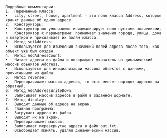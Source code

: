 	Подробные комментарии:
    1.	Переменные класса:
	•	city, street, house, apartment - это поля класса Address, которые хранят данные об одном адресе.
	2.	Конструкторы:
	•	Конструктор по умолчанию: инициализирует поля пустыми значениями.
	•	Конструктор с параметрами: принимает значения города, улицы, дома и квартиры и присваивает их полям класса.
	3.	Метод setAddress:
	•	Используется для изменения значений полей адреса после того, как объект уже был создан.
	4.	Метод AddAdressCount:
	•	Читает адреса из файла и возвращает указатель на динамический массив объектов Address.
	•	Используется для инициализации массива объектов с данными, прочитанными из файла.
	5.	Метод reverse:
	•	Переворачивает массив адресов, то есть меняет порядок адресов на обратный.
	6.	Метод AddAddressWriteDown:
	•	Записывает массив адресов в файл в заданном формате.
	7.	Метод display:
	•	Выводит данные об адресе на экран.
	8.	Главная программа:
	•	Загружает адреса из файла.
	•	Выводит их на экран.
	•	Переворачивает массив.
	•	Записывает перевернутые адреса в файл out.txt.
	•	Освобождает память, удаляя динамический массив.
